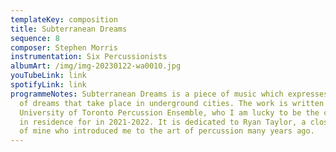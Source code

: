 ```yaml
---
templateKey: composition
title: Subterranean Dreams
sequence: 8
composer: Stephen Morris
instrumentation: Six Percussionists
albumArt: /img/img-20230122-wa0010.jpg
youTubeLink: link
spotifyLink: link
programmeNotes: Subterranean Dreams is a piece of music which expresses a series
  of dreams that take place in underground cities. The work is written for the
  University of Toronto Percussion Ensemble, who I am lucky to be the composer
  in residence for in 2021-2022. It is dedicated to Ryan Taylor, a close friend
  of mine who introduced me to the art of percussion many years ago.
---
```

